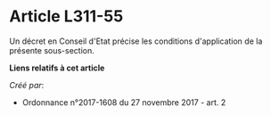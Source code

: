 # Article L311-55

Un décret en Conseil d'Etat précise les conditions d'application de la présente sous-section.

**Liens relatifs à cet article**

_Créé par_:

  - Ordonnance n°2017-1608 du 27 novembre 2017 - art. 2
